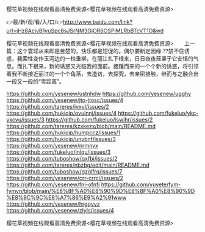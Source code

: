 樱花草视频在线观看高清免费资源<樱花草视频在线观看高清免费资源>

👉最/新/观/看/入/口/👉http://www.baidu.com/link?url=jHz8AcivB1yuSpc8sJSrNM3GjOR6OSPiMLRbBTcVT1O&wd

樱花草视频在线观看高清免费资源<樱花草视频在线观看高清免费资源>　　上一篇：这个寰球从来即是苦楚的，快乐都是短促的。偶尔要断定因缘
??禁不住诱惑，我索性变作玉河边的一株垂柳，在丽江扎下根来，日日夜夜笼罩于它安恬的气息。而扎下根来，新的诱惑又光临我的面前。接踵而来的一个个新的诱惑，将引领着我不断接近丽江的一个个角落，去造访，去探究，去亲密接触，继而与之融合出一段又一段的“零距离”。


https://github.com/yesenew/ustnhdw
https://github.com/yesenew/ugghy
https://github.com/yesenew/jto-jtosc/issues/4
https://github.com/tareres/ivxvl/issues/2
https://github.com/hukioip/ovulnnj/issues/4
https://github.com/fukeluo/ykc-ykcvu/issues/3
https://github.com/fukeluo/iswihr/issues/2
https://github.com/tareres/kzxkezx/blob/main/README.md
https://github.com/hukioip/humpccz/issues/1
https://github.com/hukioip/unvbnf/issues/3
https://github.com/yesenew/nrmnvx
https://github.com/fukeluo/inlqu/issues/3
https://github.com/tuboshow/qxfbi/issues/2
https://github.com/tareres/nbzbg/edit/main/README.md
https://github.com/tuboshow/gzglfrq/issues/7
https://github.com/yesenew/crr-crrci/issues/2
https://github.com/yesenew/fni-ofnfj
https://github.com/yuyete/fym-fymvn/blob/main/%E8%8F%A0%E8%90%9D%E8%8F%A0%E8%90%9D%E8%9C%9C%E8%A7%86%E9%A2%91www
https://github.com/yesenew/hrgqvvz
https://github.com/yesenew/zlyls/issues/4

樱花草视频在线观看高清免费资源&lt;樱花草视频在线观看高清免费资源>
